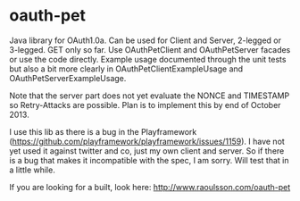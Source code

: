 oauth-pet
=========

Java library for OAuth1.0a. Can be used for Client and Server, 2-legged or 3-legged. GET only so far. Use OAuthPetClient and OAuthPetServer facades or use the code directly. Example usage documented through the unit tests but also a bit more  clearly in OAuthPetClientExampleUsage and OAuthPetServerExampleUsage.

Note that the server part does not yet evaluate the NONCE and TIMESTAMP so Retry-Attacks are possible. Plan is to implement this by end of October 2013.

I use this lib as there is a bug in the Playframework (https://github.com/playframework/playframework/issues/1159). I have not yet used it against twitter and co, just my own client and server. So if there is a bug that makes it incompatible with the spec, I am sorry. Will test that in a little while.

If you are looking for a built, look here: http://www.raoulsson.com/oauth-pet


